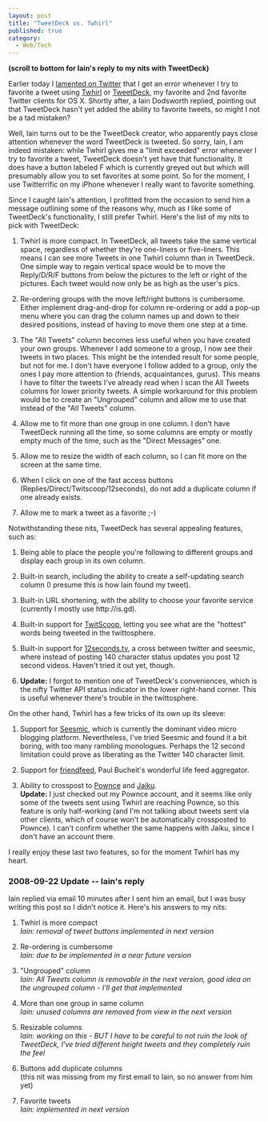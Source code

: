 ```yaml
---
layout: post
title: "TweetDeck vs. Twhirl"
published: true
category:
  - Web/Tech
---
```

<p><strong>(scroll to bottom for Iain's reply to my nits with TweetDeck)</strong></p>

<p>Earlier today I <a href="http://twitter.com/olifante/statuses/930416745">lamented on Twitter</a> that I get an error whenever I try to favorite a tweet using <a href="http://www.twhirl.org/">Twhirl</a> or <a href="http://www.tweetdeck.com/">TweetDeck</a>, my favorite and 2nd favorite Twitter clients for OS X. Shortly after, a Iain Dodsworth replied, pointing out that TweetDeck hasn't yet added the ability to favorite tweets, so might I not be a tad mistaken?</p>

<p>Well, Iain turns out to be the TweetDeck creator, who apparently pays close attention whenever the word TweetDeck is tweeted. So sorry, Iain, I am indeed mistaken: while Twhirl gives me a "limit exceeded" error whenever I try to favorite a tweet, TweetDeck doesn't yet have that functionality. It does have a button labeled F which is currently greyed out but which will presumably allow you to set favorites at some point. So for the moment, I use Twitterrific on my iPhone whenever I really want to favorite something.</p>

<p>Since I caught Iain's attention, I profitted from the occasion to send him a message outlining some of the reasons why, much as I like some of TweetDeck's functionality, I still prefer Twhirl. Here's the list of my nits to pick with TweetDeck:</p>

<ol>
<li><p>Twhirl is more compact. In TweetDeck, all tweets take the same vertical space, regardless of whether they're one-liners or five-liners. This means I can see more Tweets in one Twhirl column than in TweetDeck. One simple way to regain vertical space would be to move the Reply/D/R/F buttons from below the pictures to the left or right of the pictures. Each tweet would now only be as high as the user's pics.</p></li>
<li><p>Re-ordering groups with the move left/right buttons is cumbersome. Either implement drag-and-drop for column re-ordering or add a pop-up menu where you can drag the column names up and down to their desired positions, instead of having to move them one step at a time.</p></li>
<li><p>The "All Tweets" column becomes less useful when you have created your own groups. Whenever I add someone to a group, I now see their tweets in two places. This might be the intended result for some people, but not for me. I don't have everyone I follow added to a group, only the ones I pay more attention to (friends, acquaintances, gurus). This means I have to filter the tweets I've already read when I scan the All Tweets columns for lower priority tweets. A simple workaround for this problem would be to create an "Ungrouped" column and allow me to use that instead of the "All Tweets" column.</p></li>
<li><p>Allow me to fit more than one group in one column. I don't have TweetDeck running all the time, so some columns are empty or mostly empty much of the time, such as the "Direct Messages" one.</p></li>
<li><p>Allow me to resize the width of each column, so I can fit more on the screen at the same time.</p></li>
<li><p>When I click on one of the fast access buttons (Replies/Direct/Twitscoop/12seconds), do not add a duplicate column if one already exists.</p></li>
<li><p>Allow me to mark a tweet as a favorite ;-)</p></li>
</ol>

<p>Notwithstanding these nits, TweetDeck has several appealing features, such as:</p>

<ol>
<li><p>Being able to place the people you're following to different groups and display each group in its own column.</p></li>
<li><p>Built-in search, including the ability to create a self-updating search column (I presume this is how Iain found my tweet).</p></li>
<li><p>Built-in URL shortening, with the ability to choose your favorite service (currently I mostly use http://is.gd).</p></li>
<li><p>Built-in support for <a href="http://www.twitscoop.com">TwitScoop</a>, letting you see what are the "hottest" words being tweeted in the twittosphere.</p></li>
<li><p>Built-in support for <a href="http://12seconds.tv">12seconds.tv</a>, a cross between twitter and seesmic, where instead of posting 140 character status updates you post 12 second videos. Haven't tried it out yet, though.</p></li>
<li><p><strong>Update:</strong> I forgot to mention one of TweetDeck's conveniences, which is the nifty Twitter API status indicator in the lower right-hand corner. This is useful whenever there's trouble in the twittosphere.</p></li>
</ol>

<p>On the other hand, Twhirl has a few tricks of its own up its sleeve:</p>

<ol>
<li><p>Support for <a href="http://www.seesmic.com/">Seesmic</a>, which is currently the dominant video micro blogging platform. Nevertheless, I've tried Seesmic and found it a bit boring, with too many rambling monologues. Perhaps the 12 second limitation could prove as liberating as the Twitter 140 character limit.</p></li>
<li><p>Support for <a href="http://friendfeed.com/olifante">friendfeed</a>, Paul Bucheit's wonderful life feed aggregator.</p></li>
<li><p>Ability to crosspost to <a href="http://pownce.com/olifante/">Pownce</a> and <a href="http://www.jaiku">Jaiku</a>. <br />
<strong>Update:</strong> I just checked out my Pownce account, and it seems like only some of the tweets sent using Twhirl are reaching Pownce, so this feature is only half-working (and I'm not talking about tweets sent via other clients, which of course won't be automatically crossposted to Pownce). I can't confirm whether the same happens with Jaiku, since I don't have an account there.</p></li>
</ol>

<p>I really enjoy these last two features, so for the moment Twhirl has my heart.</p>

<h3>2008-09-22 Update -- Iain's reply</h3>

<p>Iain replied via email 10 minutes after I sent him an email, but I was busy writing this post so I didn't notice it. Here's his answers to my nits:</p>

<ol>
<li><p>Twhirl is more compact <br />
<em>Iain: removal of tweet buttons implemented in next version</em></p></li>
<li><p>Re-ordering is cumbersome <br />
<em>Iain: due to be implemented in a near future version</em></p></li>
<li><p>"Ungrouped" column <br />
<em>Iain: All Tweets column is removable in the next version, good idea on the ungrouped column - I'll get that implemented</em></p></li>
<li><p>More than one group in same column <br />
<em>Iain: unused columns are removed from view in the next version</em></p></li>
<li><p>Resizable columns <br />
<em>Iain: working on this - BUT I have to be careful to not ruin the look of TweetDeck, I've tried different height tweets and they completely ruin the feel</em></p></li>
<li><p>Buttons add duplicate columns <br />
(this nit was missing from my first email to Iain, so no answer from him yet)</p></li>
<li><p>Favorite tweets <br />
<em>Iain: implemented in next version</em></p></li>
</ol>


